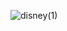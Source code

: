 ![disney(1)](https://user-images.githubusercontent.com/39131808/191595579-b9ad1ab7-59cf-40cf-9b53-067a15b866fb.png)

